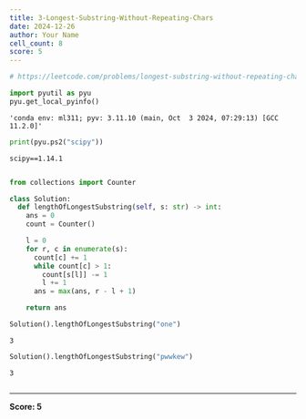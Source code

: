 ```yaml
---
title: 3-Longest-Substring-Without-Repeating-Chars
date: 2024-12-26
author: Your Name
cell_count: 8
score: 5
---
```


```python
# https://leetcode.com/problems/longest-substring-without-repeating-characters/
```


```python
import pyutil as pyu
pyu.get_local_pyinfo()
```




    'conda env: ml311; pyv: 3.11.10 (main, Oct  3 2024, 07:29:13) [GCC 11.2.0]'




```python
print(pyu.ps2("scipy"))
```

    scipy==1.14.1
    



```python

```


```python
from collections import Counter

class Solution:
  def lengthOfLongestSubstring(self, s: str) -> int:
    ans = 0
    count = Counter()

    l = 0
    for r, c in enumerate(s):
      count[c] += 1
      while count[c] > 1:
        count[s[l]] -= 1
        l += 1
      ans = max(ans, r - l + 1)

    return ans
```


```python
Solution().lengthOfLongestSubstring("one")
```




    3




```python
Solution().lengthOfLongestSubstring("pwwkew")
```




    3




```python

```


---
**Score: 5**
